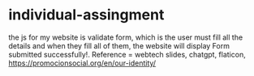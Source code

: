 # individual-assingment
the js for my website is validate form, which is the user must fill all the details and when they fill all of them, the website will display Form submitted successfully!.
Reference = webtech slides, chatgpt, flaticon, https://promocionsocial.org/en/our-identity/
